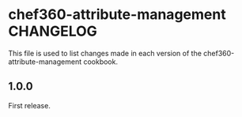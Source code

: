 # chef360-attribute-management CHANGELOG

This file is used to list changes made in each version of the chef360-attribute-management cookbook.

## 1.0.0

First release.
